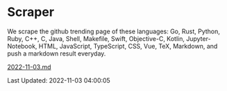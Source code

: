 # Scraper

We scrape the github trending page of these languages: Go, Rust, Python, Ruby, C++, C, Java, Shell, Makefile, Swift, Objective-C, Kotlin, Jupyter-Notebook, HTML, JavaScript, TypeScript, CSS, Vue, TeX, Markdown, and push a markdown result everyday.

[2022-11-03.md](https://github.com/yangwenmai/github-trending-backup/blob/master/2022-11-03.md)

Last Updated: 2022-11-03 04:00:05